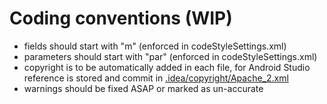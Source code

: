 # Coding conventions (WIP)
- fields should start with "m" (enforced in codeStyleSettings.xml)
- parameters should start with "par" (enforced in codeStyleSettings.xml)
- copyright is to be automatically added in each file, for Android Studio reference is stored and commit in [.idea/copyright/Apache_2.xml](.idea/copyright/Apache_2.xml)
- warnings should be fixed ASAP or marked as un-accurate
